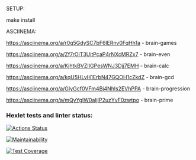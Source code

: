 SETUP:

make install

ASCIINEMA:

https://asciinema.org/a/r0q5GdySC7bF6lERnv0FqHh1a - brain-games

https://asciinema.org/a/Zf7rOiT3UitPcaP4rNXcMRZx7 - brain-even

https://asciinema.org/a/KjhtkBVZIIGPesWNJ3Djj7EMH - brain-calc

https://asciinema.org/a/kqU5HLvH1ErbN47GQOH1cZkdZ - brain-gcd

https://asciinema.org/a/GIyGcf0VFm4Bj4Nhls2EVhPPA - brain-progression

https://asciinema.org/a/mQyYgIW0aljIP2uzYvF0zwtpo - brain-prime

### Hexlet tests and linter status:

[![Actions Status](https://github.com/S0ldierBoy/frontend-project-44/workflows/hexlet-check/badge.svg)](https://github.com/S0ldierBoy/frontend-project-44/actions)

[![Maintainability](https://api.codeclimate.com/v1/badges/5d63266a53cfcd408a3b/maintainability)](https://codeclimate.com/github/S0ldierBoy/frontend-project-44/maintainability)

[![Test Coverage](https://api.codeclimate.com/v1/badges/5d63266a53cfcd408a3b/test_coverage)](https://codeclimate.com/github/S0ldierBoy/frontend-project-44/test_coverage)
